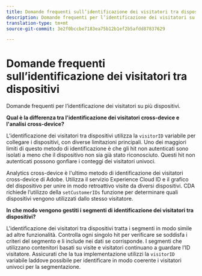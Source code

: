 ```yaml
---
title: Domande frequenti sull’identificazione dei visitatori tra dispositivi
description: Domande frequenti per l’identificazione dei visitatori su più dispositivi
translation-type: tm+mt
source-git-commit: 3e2f0bccbe7183ea75b12b1ef2b5afdd87837629

---
```



# Domande frequenti sull’identificazione dei visitatori tra dispositivi

Domande frequenti per l’identificazione dei visitatori su più dispositivi.

**Qual è la differenza tra l'identificazione dei visitatori cross-device e l'analisi cross-device?**

L’identificazione dei visitatori tra dispositivi utilizza la `visitorID` variabile per collegare i dispositivi, con diverse limitazioni principali. Uno dei maggiori limiti di questo metodo di identificazione è che gli hit non autenticati sono isolati a meno che il dispositivo non sia già stato riconosciuto. Questi hit non autenticati possono gonfiare i conteggi dei visitatori univoci.

Analytics cross-device è l'ultimo metodo di identificazione dei visitatori cross-device di Adobe. Utilizza il servizio Experience Cloud ID e il grafico del dispositivo per unire in modo retroattivo visite da diversi dispositivi. CDA richiede l’utilizzo della `setCustomerIDs` funzione per determinare quali dispositivi vengono utilizzati dallo stesso visitatore.

**In che modo vengono gestiti i segmenti di identificazione dei visitatori tra dispositivi?**

L'identificazione dei visitatori tra dispositivi tratta i segmenti in modo simile ad altre funzionalità. Controlla ogni singolo hit per verificare se soddisfa i criteri del segmento e li include nei dati se corrisponde. I segmenti che utilizzano contenitori basati su visite e visitatori continuano a guardare l’ID visitatore. Assicurati che la tua implementazione utilizzi la `visitorID` variabile laddove possibile per identificare in modo coerente i visitatori univoci per la segmentazione.
